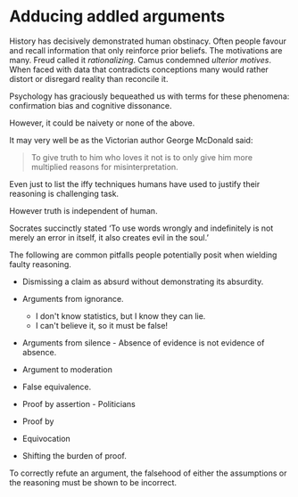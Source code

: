 # Adducing addled arguments

History has decisively demonstrated human obstinacy. Often people favour and
recall information that only reinforce prior beliefs. The motivations are
many. Freud called it *rationalizing*. Camus condemned *ulterior motives*. When
faced with data that contradicts conceptions many would rather distort or
disregard reality than reconcile it.

Psychology has graciously bequeathed us with terms for these phenomena:
confirmation bias and cognitive dissonance.

However, it could be naivety or none of the above.

It may very well be as the Victorian author George McDonald said:

> To give truth to him who loves it not is to only give him more multiplied
> reasons for misinterpretation.

Even just to list the iffy techniques humans have used to justify their
reasoning is challenging task.

However truth is independent of human.

Socrates succinctly stated ‘To use words wrongly and indefinitely is not merely
an error in itself, it also creates evil in the soul.’

The following are common pitfalls people potentially posit when wielding faulty
reasoning.

* Dismissing a claim as absurd without demonstrating its absurdity.

* Arguments from ignorance.
  * I don't know statistics, but I know they can lie.
  * I can't believe it, so it must be false!

* Arguments from silence - Absence of evidence is not evidence of absence.

* Argument to moderation

* False equivalence.

* Proof by assertion - Politicians
* Proof by
* Equivocation
* Shifting the burden of proof.

To correctly refute an argument, the falsehood of either the assumptions or
the reasoning must be shown to be incorrect.

